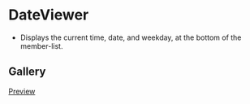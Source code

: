 # DateViewer
- Displays the current time, date, and weekday, at the bottom of the member-list.

## Gallery
[Preview](./img/DateViewerImage.png)
